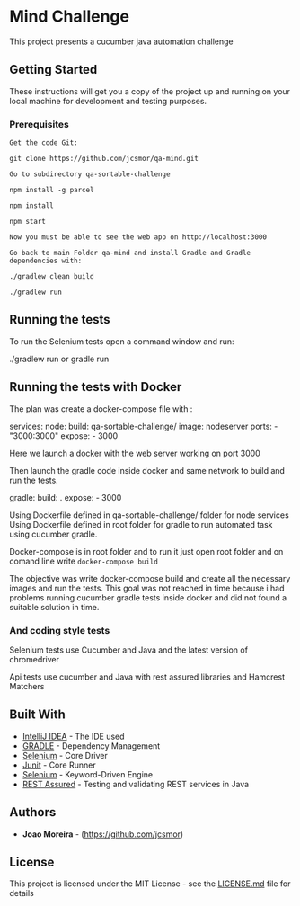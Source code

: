 # Mind Challenge 

This project presents a cucumber java automation challenge

## Getting Started

These instructions will get you a copy of the project up and running on your local machine for development and testing purposes.

### Prerequisites

```
Get the code Git:

git clone https://github.com/jcsmor/qa-mind.git

Go to subdirectory qa-sortable-challenge

npm install -g parcel

npm install

npm start

Now you must be able to see the web app on http://localhost:3000

Go back to main Folder qa-mind and install Gradle and Gradle dependencies with:

./gradlew clean build

./gradlew run

```

## Running the tests

To run the Selenium tests open a command window and run:

./gradlew run  or  gradle run


## Running the tests with Docker

The plan was create a docker-compose file with :

services:
  node:
    build: qa-sortable-challenge/
    image: nodeserver
    ports:
      - "3000:3000"
    expose:
      - 3000
      
Here we launch a docker with the web server working on port 3000

Then launch the gradle code inside docker and same network to build and run the tests.

  gradle:
    build: .
    expose:
      - 3000

Using Dockerfile defined in qa-sortable-challenge/ folder for node services    
Using Dockerfile defined in root folder for gradle to run automated task using cucumber gradle.

Docker-compose is in root folder and to run it just open root folder and on comand line write
``` docker-compose build ```

The objective was write docker-compose build and create all the necessary images and run the tests.
This goal was not reached in time because i had problems running cucumber gradle tests inside docker and did not found
a suitable solution in time.





### And coding style tests

Selenium tests use Cucumber and Java and the latest version of chromedriver

Api tests use cucumber and Java with rest assured libraries and Hamcrest Matchers

## Built With

* [IntelliJ IDEA](https://www.jetbrains.com/idea/) - The IDE used
* [GRADLE](https://gradle.org/) - Dependency Management
* [Selenium](https://www.seleniumhq.org/) - Core Driver
* [Junit](https://junit.org/) - Core Runner
* [Selenium](https://cucumber.io/) - Keyword-Driven Engine
* [REST Assured](http://rest-assured.io/) - Testing and validating REST services in Java

## Authors

* **Joao Moreira** - (https://github.com/jcsmor)

## License

This project is licensed under the MIT License - see the [LICENSE.md](LICENSE.md) file for details


